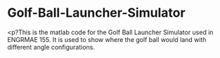 # Golf-Ball-Launcher-Simulator

<p?This is the matlab code for the Golf Ball Launcher Simulator used in ENGRMAE 155. It is used to show where the golf ball would land with different angle configurations.</p>
